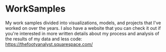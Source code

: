 # WorkSamples
My work samples divided into visualizations, models, and projects that I've worked on over the years. I also have a website that you can check it out if you're interested in more written details about my process and analysis of the results of my data and less code: https://thefootyanalyst.squarespace.com/
